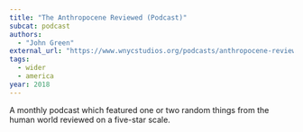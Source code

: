 ```yaml
---
title: "The Anthropocene Reviewed (Podcast)"
subcat: podcast
authors:
  - "John Green"
external_url: "https://www.wnycstudios.org/podcasts/anthropocene-reviewed"
tags:
  - wider
  - america
year: 2018
---
```


A monthly podcast which featured one or two random things from the human world reviewed on a five-star scale.
